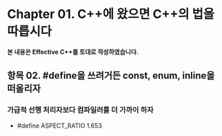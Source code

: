 # Chapter 01. C++에 왔으면 C++의 법을 따릅시다

**본 내용은 Effective C++를 토대로 작성하였습니다.**


## 항목 02. #define을 쓰려거든 const, enum, inline을 떠올리자

### 가급적 선행 처리자보다 컴파일러를 더 가까이 하자

* #define ASPECT_RATIO 1.653
